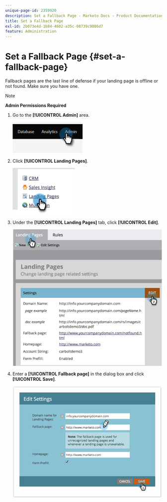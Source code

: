```yaml
---
unique-page-id: 2359920
description: Set a Fallback Page - Marketo Docs - Product Documentation
title: Set a Fallback Page
exl-id: 2b073e4d-1b84-4602-a35c-08739c9086d7
feature: Administration
---
```

# Set a Fallback Page {#set-a-fallback-page}

Fallback pages are the last line of defense if your landing page is offline or not found. Make sure you have one.

>[!NOTE]
>
>**Admin Permissions Required**

1. Go to the **[!UICONTROL Admin]** area.

     ![](assets/set-a-fallback-page-1.png)

1. Click **[!UICONTROL Landing Pages]**.

     ![](assets/set-a-fallback-page-2.png)

1. Under the **[!UICONTROL Landing Pages]** tab, click **[!UICONTROL Edit]**.

   ![](assets/set-a-fallback-page-3.png)

1. Enter a **[!UICONTROL Fallback page]** in the dialog box and click **[!UICONTROL Save]**.

   ![](assets/set-a-fallback-page-4.png)

